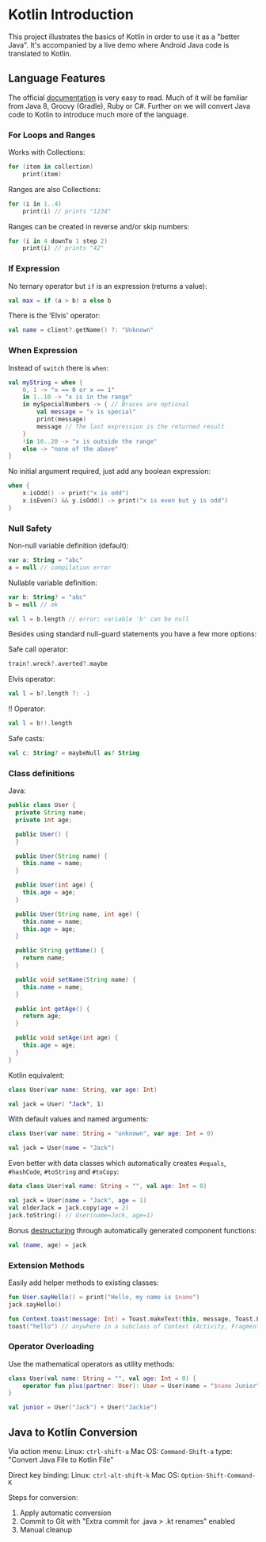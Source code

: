 # Kotlin Introduction
This project illustrates the basics of Kotlin in order to use it as a "better Java".
It's accompanied by a live demo where Android Java code is translated to Kotlin.

## Language Features
The official [documentation](https://kotlinlang.org/docs/reference/) is very easy to read.
Much of it will be familiar from Java 8, Groovy (Gradle), Ruby or C#.
Further on we will convert Java code to Kotlin to introduce much more of the language.

### For Loops and Ranges
Works with Collections:
```kotlin
for (item in collection)
    print(item)
```
Ranges are also Collections:
```kotlin
for (i in 1..4)
    print(i) // prints "1234"
```
Ranges can be created in reverse and/or skip numbers:
```kotlin
for (i in 4 downTo 1 step 2)
    print(i) // prints "42"
```

### If Expression
No ternary operator but `if` is an expression (returns a value):
```kotlin
val max = if (a > b) a else b
```
There is the 'Elvis' operator:
```kotlin
val name = client?.getName() ?: "Unknown"
```

### When Expression
Instead of `switch` there is `when`:
```kotlin
val myString = when {
    0, 1 -> "x == 0 or x == 1"
    in 1..10 -> "x is in the range"
    in mySpecialNumbers -> { // Braces are optional
        val message = "x is special"
        print(message)
        message // The last expression is the returned result
    }
    !in 10..20 -> "x is outside the range"
    else -> "none of the above"
}
```

No initial argument required, just add any boolean expression:
```kotlin
when {
    x.isOdd() -> print("x is odd")
    x.isEven() && y.isOdd() -> print("x is even but y is odd")
}
```

### Null Safety
Non-null variable definition (default):
```kotlin
var a: String = "abc"
a = null // compilation error
```
Nullable variable definition:
```kotlin
var b: String? = "abc"
b = null // ok

val l = b.length // error: variable 'b' can be null
```

Besides using standard null-guard statements you have a few more options:

Safe call operator:
```kotlin
train?.wreck?.averted?.maybe
```

Elvis operator:
```kotlin
val l = b?.length ?: -1
```

!! Operator:
```kotlin
val l = b!!.length
```

Safe casts:
```kotlin
val c: String? = maybeNull as? String
```

### Class definitions
Java:
```java
public class User {
  private String name;
  private int age;

  public User() {
  }

  public User(String name) {
    this.name = name;
  }

  public User(int age) {
    this.age = age;
  }

  public User(String name, int age) {
    this.name = name;
    this.age = age;
  }

  public String getName() {
    return name;
  }

  public void setName(String name) {
    this.name = name;
  }

  public int getAge() {
    return age;
  }

  public void setAge(int age) {
    this.age = age;
  }
}
```

Kotlin equivalent:
```kotlin
class User(var name: String, var age: Int)

val jack = User( "Jack", 1)
```

With default values and named arguments:
```kotlin
class User(var name: String = "unknown", var age: Int = 0)

val jack = User(name = "Jack")
```

Even better with data classes which automatically creates `#equals`, `#hashCode`, `#toString` and `#toCopy`:
```kotlin
data class User(val name: String = "", val age: Int = 0)

val jack = User(name = "Jack", age = 1)
val olderJack = jack.copy(age = 2)
jack.toString() // User(name=Jack, age=1)
```
Bonus [destructuring](https://kotlinlang.org/docs/reference/multi-declarations.html) through automatically generated component functions:
```kotlin
val (name, age) = jack
```

### Extension Methods

Easily add helper methods to existing classes:

```kotlin
fun User.sayHello() = print("Hello, my name is $name")
jack.sayHello()

fun Context.toast(message: Int) = Toast.makeText(this, message, Toast.LENGTH_SHORT).show()
toast("hello") // anywhere in a subclass of Context (Activity, Fragment, etc)
```

### Operator Overloading
Use the mathematical operators as utility methods:

```kotlin
class User(val name: String = "", val age: Int = 0) {
    operator fun plus(partner: User): User = User(name = "$name Junior", age = 0)
}

val junior = User("Jack") + User("Jackie")
```

## Java to Kotlin Conversion
Via action menu:
Linux: `ctrl-shift-a`
Mac OS: `Command-Shift-a`
type: "Convert Java File to Kotlin File"

Direct key binding:
Linux: `ctrl-alt-shift-k`
Mac OS: `Option-Shift-Command-K`

Steps for conversion:
1. Apply automatic conversion
2. Commit to Git with "Extra commit for .java > .kt renames" enabled
3. Manual cleanup
